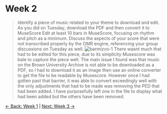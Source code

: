 # Week 2
>Identify a piece of music related to your theme to download and edit. As you did on Tuesday, download the PDF and then convert it to MuseScore Edit at least 10 bars in MuseScore, focusing on rhythm and pitch as a minimum. Discuss the aspects of your score that were not transcribed properly by the OMR engine, referencing your group discussions on Tuesday as well.
![barmizvo-1](https://github.com/user-attachments/assets/c76aac98-223d-44ed-b97a-87c6d5754e07)
There wasnt much that had to be edited for this piece, due to its simplicity Musescore was bale to capture the piece well. The main issue I found was that music on the Brown University Archive is not able to be downloaded as a PDF, so I had to download it as an image then use an online converter to get the file to be readable by Musescore. 
However once I had gotten past that barrier, it was able to convert exceedingly well with the only adjustments that had to be made was removing the PED that had been added. I have purposefully left one in the file to display what had been added but the others have been removed. 

[← Back: Week 1](page1.md) | [Next: Week 3 →](page3.md)
